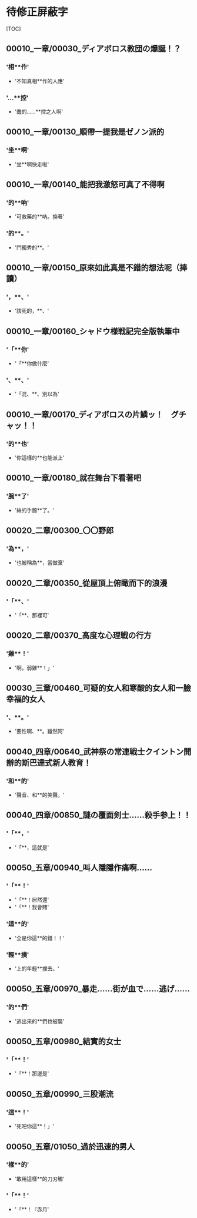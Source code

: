 # 待修正屏蔽字

[TOC]

## 00010_一章/00030_ディアボロス教団の爆誕！？

### '相**作'

- '不知真相**作的人應'

### '…**控'

- '蠢的……**控之人啊'


## 00010_一章/00130_順帶一提我是ゼノン派的

### '坐**啊'

- '坐**啊快走啦'


## 00010_一章/00140_能把我激怒可真了不得啊

### '的**吶'

- '可救藥的**吶。換著'

### '的**。'

- '鬥獨秀的**。'


## 00010_一章/00150_原來如此真是不錯的想法呢（捧讀）

### '，**、'

- '該死的，**、'


## 00010_一章/00160_シャドウ様戦記完全版執筆中

### '「**你'

- '「**你做什麼'

### '、**、'

- '「混、**、別以為'


## 00010_一章/00170_ディアボロスの片鱗ッ！　グチャッ！！

### '的**也'

- '你這樣的**也能派上'


## 00010_一章/00180_就在舞台下看著吧

### '腕**了'

- '絲的手腕**了。'


## 00020_二章/00300_〇〇野郎

### '為**，'

- '也被稱為**，當做棄'


## 00020_二章/00350_從屋頂上俯瞰而下的浪漫

### '「**、'

- '「**、那裡可'


## 00020_二章/00370_高度な心理戦の行方

### '雞**！'

- '啊，弱雞**！」'


## 00030_三章/00460_可疑的女人和寒酸的女人和一臉幸福的女人

### '、**。'

- '要性啊、**。雖然阿'


## 00040_四章/00640_武神祭の常連戦士クイントン開辦的斯巴達式新人教育！

### '和**的'

- '聲音、和**的笑聲。'


## 00040_四章/00850_謎の覆面剣士……殺手参上！！

### '「**，'

- '「**，這就是'


## 00050_五章/00940_叫人隱隱作痛啊……

### '「**！'

- '「**！居然還'
- '「**！我會賭'

### '這**的'

- '全是你這**的錯！！'

### '輕**撲'

- '上的年輕**撲去。'


## 00050_五章/00970_暴走……街が血で……逃げ……

### '的**們'

- '逃出來的**們也被襲'


## 00050_五章/00980_結實的女士

### '「**！'

- '「**！那邊是'


## 00050_五章/00990_三股潮流

### '這**！'

- '死吧你這**！」'


## 00050_五章/01050_過於迅速的男人

### '樣**的'

- '敢用這樣**的刀刃觸'

### '「**！'

- '「**！『赤月'
